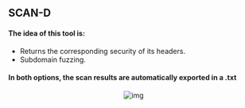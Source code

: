 ## SCAN-D
#### The idea of ​​this tool is:
 + Returns the corresponding security of its headers.
 + Subdomain fuzzing.

#### In both options, the scan results are automatically exported in a .txt

<p align="center">
  <img src="https://i.postimg.cc/2jJp1z3m/scan.png" alt="img"/>
</p>

